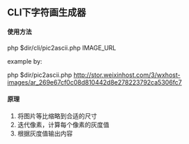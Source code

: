 ## CLI下字符画生成器

#### 使用方法

php $dir/cli/pic2ascii.php IMAGE_URL 

example by:

php $dir/pic2ascii.php http://stor.weixinhost.com/3/wxhost-images/ar_269e67cf0c08d810442d8e278223792ca5306fc7

#### 原理

1. 将图片等比缩略到合适的尺寸
2. 迭代像素，计算每个像素的灰度值
3. 根据灰度值输出内容

